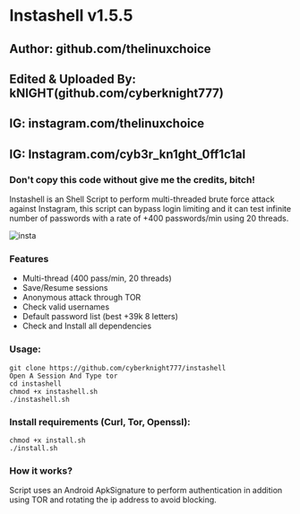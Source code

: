 # Instashell v1.5.5
## Author: github.com/thelinuxchoice
## Edited & Uploaded By: kNIGHT(github.com/cyberknight777) 
## IG: instagram.com/thelinuxchoice
## IG: Instagram.com/cyb3r_kn1ght_0ff1c1al
### Don't copy this code without give me the credits, bitch! 
Instashell is an Shell Script to perform multi-threaded brute force attack against Instagram, this script can bypass login limiting and it can test infinite number of passwords with a rate of +400 passwords/min using 20 threads.

![insta](https://user-images.githubusercontent.com/34893261/37858917-a6f23ae2-2eea-11e8-9f58-9a688390cfb0.png)

### Features
- Multi-thread (400 pass/min, 20 threads)
- Save/Resume sessions
- Anonymous attack through TOR
- Check valid usernames
- Default password list (best +39k 8 letters)
- Check and Install all dependencies

### Usage:
```
git clone https://github.com/cyberknight777/instashell
Open A Session And Type tor
cd instashell
chmod +x instashell.sh
./instashell.sh
```

### Install requirements (Curl, Tor, Openssl):

```
chmod +x install.sh
./install.sh
```

### How it works?

Script uses an Android ApkSignature to perform authentication in addition using TOR and rotating the ip address to avoid blocking. 
